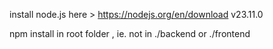 install node.js here > https://nodejs.org/en/download v23.11.0


npm install in root folder , ie. not in ./backend or ./frontend
